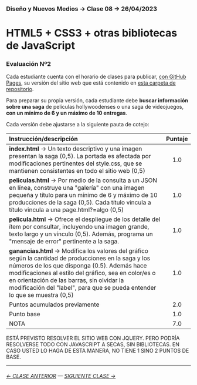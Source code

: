 ### Diseño y Nuevos Medios → Clase 08 → 26/04/2023

# HTML5 + CSS3 + otras bibliotecas de JavaScript

### Evaluación Nº2

Cada estudiante cuenta con el horario de clases para publicar, [con GitHub Pages](https://docs.github.com/es/free-pro-team@latest/github/working-with-github-pages/configuring-a-publishing-source-for-your-github-pages-site), su versión del sitio web que está contenido en [esta carpeta de repositorio](https://profesorfaco.github.io/dno037-2023/clase-08/).

Para preparar su propia versión, cada estudiante debe **buscar información sobre una saga** de películas hollywoodenses o una saga de videojuegos, **con un mínimo de 6 y un máximo de 10 entregas**.

Cada versión debe ajustarse a la siguiente pauta de cotejo:

| Instrucción/descripción |  Puntaje | 
|:------------------------|:--------:|
| **index.html** → Un texto descriptivo y una imagen presentan la saga (0,5). La portada es afectada por modificaciones pertinentes del style.css, que se mantienen consistentes en todo el sitio web (0,5) | 1.0 |
| **peliculas.html** → Por medio de la consulta a un JSON en línea, construye una "galería" con una imagen pequeña y título para un mínimo de 6 y máximo de 10 producciones de la saga (0,5). Cada título vincula a título vincula a una page.html?=algo (0,5) | 1.0 |
| **pelicula.html** → Ofrece el despliegue de los detalle del ítem por consultar, incluyendo una imagen grande, texto largo y un vínculo (0,5). Además, programa un "mensaje de error" pertinente a la saga. | 1.0 |
| **ganancias.html** → Modifica los valores del gráfico según la cantidad de producciones en la saga y los números de los que disponga (0.5). Además hace modificaciones al estilo del gráfico, sea en color/es o en orientación de las barras, sin olvidar la modificación del "label", para que se pueda entender lo que se muestra (0,5) | 1.0 |
| Puntos acumulados previamente | 2.0 |
| Punto base | 1.0 |
| NOTA  | 7.0 |

ESTÁ PREVISTO RESOLVER EL SITIO WEB CON JQUERY. PERO PODRÍA RESOLVERSE TODO CON JAVASCRIPT A SECAS, SIN BIBLIOTECAS. EN CASO USTED LO HAGA DE ESTA MANERA, NO TIENE 1 SINO 2 PUNTOS DE BASE.

- - - - - - - - - - - - -

###### [← CLASE ANTERIOR](https://github.com/profesorfaco/dno037-2023/tree/main/clase-07) — [SIGUIENTE CLASE →](https://github.com/profesorfaco/dno037-2023/tree/main/clase-10)
